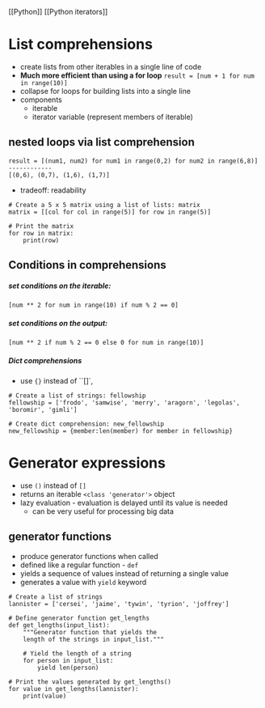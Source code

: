 [[Python]] [[Python iterators]]
# List comprehensions
- create lists from other iterables in a single line of code
- **Much more efficient than using a for loop**
`result = [num + 1 for num in range(10)]`
- collapse for loops for building lists into a single line
- components
    - iterable
    - iterator variable (represent members of iterable)

## nested loops via list comprehension
```
result = [(num1, num2) for num1 in range(0,2) for num2 in range(6,8)]
------------
[(0,6), (0,7), (1,6), (1,7)]
```
- tradeoff: readability

```
# Create a 5 x 5 matrix using a list of lists: matrix
matrix = [[col for col in range(5)] for row in range(5)]

# Print the matrix
for row in matrix:
    print(row)
```

## Conditions in comprehensions
##### set conditions on the iterable:
`[num ** 2 for num in range(10) if num % 2 == 0]`
##### set conditions on the output:
`[num ** 2 if num % 2 == 0 else 0 for num in range(10)]`

##### Dict comprehensions
- use `{}` instead of ``[]`, 
```
# Create a list of strings: fellowship
fellowship = ['frodo', 'samwise', 'merry', 'aragorn', 'legolas', 'boromir', 'gimli']

# Create dict comprehension: new_fellowship
new_fellowship = {member:len(member) for member in fellowship}
```

# Generator expressions
- use `()` instead of `[]`
- returns an iterable `<class 'generator'>` object
- lazy evaluation - evaluation is delayed until its value is needed
    - can be very useful for processing big data
## generator functions
- produce generator functions when called
- defined like a regular function - `def`
- yields a sequence of values instead of returning a single value
- generates a value with `yield` keyword
```
# Create a list of strings
lannister = ['cersei', 'jaime', 'tywin', 'tyrion', 'joffrey']

# Define generator function get_lengths
def get_lengths(input_list):
    """Generator function that yields the
    length of the strings in input_list."""

    # Yield the length of a string
    for person in input_list:
        yield len(person)

# Print the values generated by get_lengths()
for value in get_lengths(lannister):
    print(value)
```

